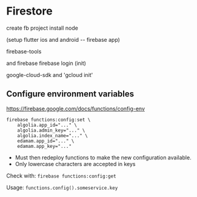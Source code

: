# Firestore
create fb project
install node

(setup flutter ios and android -- firebase app)

firebase-tools

and firebase
firebase login
(init)

google-cloud-sdk
and 'gcloud init'

## Configure environment variables
https://firebase.google.com/docs/functions/config-env
```
firebase functions:config:set \
    algolia.app_id="..." \
    algolia.admin_key="..." \
    algolia.index_name="..." \
    edamam.app_id="..." \
    edamam.app_key="..." 
```

- Must then redeploy functions to make the new configuration available.
- Only lowercase characters are accepted in keys

Check with: ```firebase functions:config:get```

Usage: ```functions.config().someservice.key```